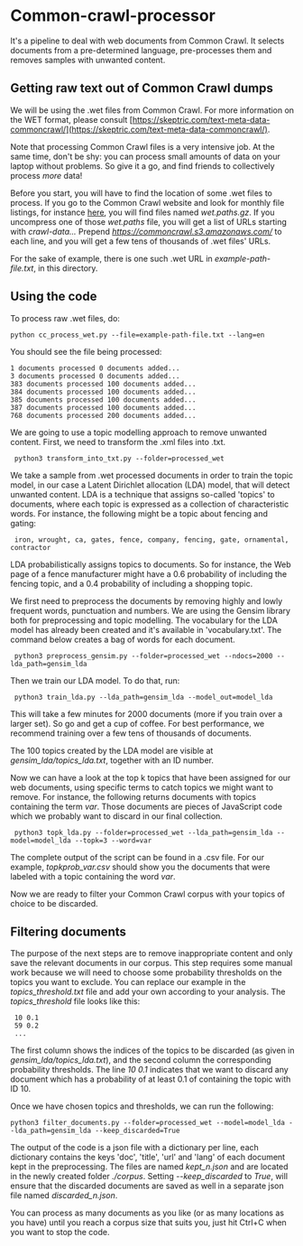 # Common-crawl-processor
It's a pipeline to deal with web documents from Common Crawl. It selects documents from a pre-determined language, pre-processes them and removes samples with unwanted content. 

## Getting raw text out of Common Crawl dumps

We will be using the .wet files from Common Crawl. For more information on the WET format, please consult [https://skeptric.com/text-meta-data-commoncrawl/](https://skeptric.com/text-meta-data-commoncrawl/).

Note that processing Common Crawl files is a very intensive job. At the same time, don't be shy: you can process small amounts of data on your laptop without problems. So give it a go, and find friends to collectively process *more* data!

Before you start, you will have to find the location of some .wet files to process. If you go to the Common Crawl website and look for monthly file listings, for instance [here](https://commoncrawl.s3.amazonaws.com/crawl-data/CC-MAIN-2020-50/index.html), you will find files named *wet.paths.gz*. If you uncompress one of those *wet.paths* file, you will get a list of URLs starting with *crawl-data...* Prepend *https://commoncrawl.s3.amazonaws.com/* to each line, and you will get a few tens of thousands of .wet files' URLs.

For the sake of example, there is one such .wet URL in *example-path-file.txt*, in this directory.

## Using the code


To process raw .wet files, do:

    python cc_process_wet.py --file=example-path-file.txt --lang=en
    
You should see the file being processed:

    1 documents processed 0 documents added...
    3 documents processed 0 documents added...
    383 documents processed 100 documents added...
    384 documents processed 100 documents added...
    385 documents processed 100 documents added...
    387 documents processed 100 documents added...
    768 documents processed 200 documents added...
    
We are going to use a topic modelling approach to remove unwanted content. First, we need to transform the .xml files into .txt.

     python3 transform_into_txt.py --folder=processed_wet
     
We take a sample from .wet processed documents in order to train the topic model, in our case a Latent Dirichlet allocation (LDA) model, that will detect unwanted content. LDA is a technique that assigns so-called 'topics' to documents, where each topic is expressed as a collection of characteristic words. For instance, the following might be a topic about fencing and gating:

     iron, wrought, ca, gates, fence, company, fencing, gate, ornamental, contractor

LDA probabilistically assigns topics to documents. So for instance, the Web page of a fence manufacturer might have a 0.6 probability of including the fencing topic, and a 0.4 probability of including a shopping topic.

We first need to preprocess the documents by removing highly and lowly frequent words, punctuation and numbers. We are using the Gensim library both for preprocessing and topic modelling. The vocabulary for the LDA model has already been created and it's available in 'vocabulary.txt'. The command below creates a bag of words for each document. 

     python3 preprocess_gensim.py --folder=processed_wet --ndocs=2000 --lda_path=gensim_lda
     
Then we train our LDA model. To do that, run:

     python3 train_lda.py --lda_path=gensim_lda --model_out=model_lda

This will take a few minutes for 2000 documents (more if you train over a larger set). So go and get a cup of coffee. For best performance, we recommend training over a few tens of thousands of documents.

The 100 topics created by the LDA model are visible at *gensim_lda/topics_lda.txt*, together with an ID number.

Now we can have a look at the top k topics that have been assigned for our web documents, using specific terms to catch topics we might want to remove. For instance, the following returns documents with topics containing the term *var*. Those documents are pieces of JavaScript code which we probably want to discard in our final collection. 

     python3 topk_lda.py --folder=processed_wet --lda_path=gensim_lda --model=model_lda --topk=3 --word=var

The complete output of the script can be found in a .csv file. For our example, *topkprob_var.csv* should show you the documents that were labeled with a topic containing the word *var*. 

Now we are ready to filter your Common Crawl corpus with your topics of choice to be discarded. 

## Filtering documents

The purpose of the next steps are to remove inappropriate content and only save the relevant documents in our corpus. This step requires some manual work because we will need to choose some probability thresholds on the topics you want to exclude. You can replace our example in the *topics_threshold.txt* file and add your own according to your analysis. The *topics_threshold* file looks like this:

     10 0.1
     59 0.2
     ...

The first column shows the indices of the topics to be discarded (as given in *gensim_lda/topics_lda.txt*), and the second column the corresponding probability thresholds. The line *10 0.1* indicates that we want to discard any document which has a probability of at least 0.1 of containing the topic with ID 10. 

Once we have chosen topics and thresholds, we can run the following:

    python3 filter_documents.py --folder=processed_wet --model=model_lda --lda_path=gensim_lda --keep_discarded=True
    
The output of the code is a json file with a dictionary per line, each dictionary contains the keys 'doc', 'title', 'url' and 'lang' of each document kept in the preprocessing. The files are named *kept_n.json* and are located in the newly created folder *./corpus*. Setting *--keep_discarded* to *True*, will ensure that the discarded documents are saved as well in a separate json file named *discarded_n.json*.
    
You can process as many documents as you like (or as many locations as you have) until you reach a corpus size that suits you, just hit Ctrl+C when you want to stop the code. 
    
